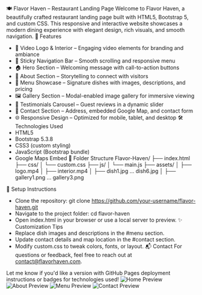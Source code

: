 🍽️ Flavor Haven – Restaurant Landing Page
Welcome to Flavor Haven, a beautifully crafted restaurant landing page built with HTML5, Bootstrap 5, and custom CSS. This responsive and interactive website showcases a modern dining experience with elegant design, rich visuals, and smooth navigation.
🚀 Features
- 🎥 Video Logo & Interior – Engaging video elements for branding and ambiance
- 🧭 Sticky Navigation Bar – Smooth scrolling and responsive menu
- 🏠 Hero Section – Welcoming message with call-to-action buttons
- 📖 About Section – Storytelling to connect with visitors
- 🍲 Menu Showcase – Signature dishes with images, descriptions, and pricing
- 🖼️ Gallery Section – Modal-enabled image gallery for immersive viewing
- 💬 Testimonials Carousel – Guest reviews in a dynamic slider
- 📍 Contact Section – Address, embedded Google Map, and contact form
- 🌐 Responsive Design – Optimized for mobile, tablet, and desktop
🛠️ Technologies Used
- HTML5
- Bootstrap 5.3.8
- CSS3 (custom styling)
- JavaScript (Bootstrap bundle)
- Google Maps Embed
📁 Folder Structure
Flavor-Haven/
├── index.html
├── css/
│   └── custom.css
├── js/
│   └── main.js
├── assets/
│   ├── logo.mp4
│   ├── interior.mp4
│   ├── dish1.jpg ... dish6.jpg
│   ├── gallery1.png ... gallery3.png


📌 Setup Instructions
- Clone the repository:
git clone https://github.com/your-username/flavor-haven.git
- Navigate to the project folder:
cd flavor-haven
- Open index.html in your browser or use a local server to preview.
✨ Customization Tips
- Replace dish images and descriptions in the #menu section.
- Update contact details and map location in the #contact section.
- Modify custom.css to tweak colors, fonts, or layout.
📬 Contact
For questions or feedback, feel free to reach out at contact@flavorhaven.com.

Let me know if you'd like a version with GitHub Pages deployment instructions or badges for technologies used!
![Home Preview](https://raw.githubusercontent.com/22-sushma/Restaurant_landing_page/main/assets/home.png)
![About Preview](https://raw.githubusercontent.com/22-sushma/Restaurant_landing_page/main/assets/about.png)
![Menu Preview](https://raw.githubusercontent.com/22-sushma/Restaurant_landing_page/main/assets/menu.png)
![Contact Preview](https://raw.githubusercontent.com/22-sushma/Restaurant_landing_page/main/assets/contact.png)

